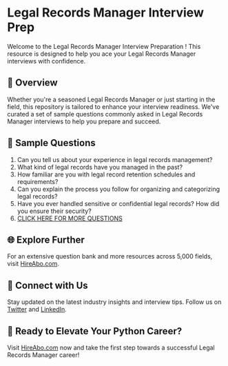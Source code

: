 # Legal Records Manager Interview Prep

Welcome to the Legal Records Manager Interview Preparation ! This resource is designed to help you ace your Legal Records Manager interviews with confidence.

## 🚀 Overview

Whether you're a seasoned Legal Records Manager or just starting in the field, this repository is tailored to enhance your interview readiness. We've curated a set of sample questions commonly asked in Legal Records Manager interviews to help you prepare and succeed.

## 📝 Sample Questions

1. Can you tell us about your experience in legal records management?
2. What kind of legal records have you managed in the past?
3. How familiar are you with legal record retention schedules and requirements?
4. Can you explain the process you follow for organizing and categorizing legal records?
5. Have you ever handled sensitive or confidential legal records? How did you ensure their security?
6. [CLICK HERE FOR MORE QUESTIONS](https://hireabo.com/job/18_3_11/Legal%20Records%20Manager)

## 🌐 Explore Further

For an extensive question bank and more resources across 5,000 fields, visit [HireAbo.com](https://www.hireabo.com).

## 📱 Connect with Us

Stay updated on the latest industry insights and interview tips. Follow us on [Twitter](https://twitter.com/hireabo) and [LinkedIn](https://www.linkedin.com/in/hire-abo-3609972a8/).

## 🚀 Ready to Elevate Your Python Career?

Visit [HireAbo.com](https://www.hireabo.com) now and take the first step towards a successful Legal Records Manager career!